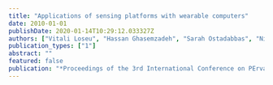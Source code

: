 ```yaml
---
title: "Applications of sensing platforms with wearable computers"
date: 2010-01-01
publishDate: 2020-01-14T10:29:12.033327Z
authors: ["Vitali Loseu", "Hassan Ghasemzadeh", "Sarah Ostadabbas", "Nikhil Raveendranathan", "Jacques Malan", "Roozbeh Jafari"]
publication_types: ["1"]
abstract: ""
featured: false
publication: "*Proceedings of the 3rd International Conference on PErvasive Technologies Related to Assistive Environments, (PETRA '10)*, Samos, Greece"
---
```


